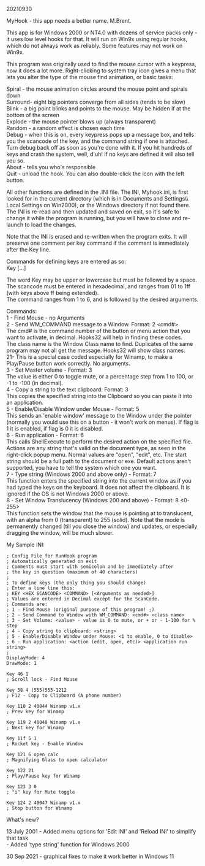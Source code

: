 20210930

MyHook - this app needs a better name. M.Brent.

This app is for Windows 2000 or NT4.0 with dozens of service packs only - 
it uses low level hooks for that. It will run on Win9x using regular hooks,
which do not always work as reliably. Some features may not work on Win9x.

This program was originally used to find the mouse cursor with a keypress, 
now it does a lot more. Right-clicking to system tray icon gives a menu 
that lets you alter the type of the mouse find animation, or basic tasks:

Spiral	- the mouse animation circles around the mouse point and spirals down\
Surround- eight big pointers converge from all sides (tends to be slow)\
Blink	- a big point blinks and points to the mouse. May be hidden if at the bottom of the screen\
Explode - the mouse pointer blows up (always transparent)\
Random	- a random effect is chosen each time\
Debug	- when this is on, every keypress pops up a message box, and tells you the scancode of the key, and the command string if one is attached. Turn debug back off as soon as you're done with it. If you hit hundreds of keys and crash the system, well, d'uh! If no keys are defined it will also tell you so.\
About	- tells you who's responsible\
Quit	- unload the hook. You can also double-click the icon with the left button.

All other functions are defined in the .INI file. The INI, Myhook.ini, is first 
looked for in the current directory (which is in Documents and Settings\\<name>\\
Local Settings on Win2000), or the Windows directory if not found there. The INI 
is re-read and then updated and saved on exit, so it's safe to change it while 
the program is running, but you will have to close and re-launch to load the 
changes.

Note that the INI is erased and re-written when the program exits. It will 
preserve one comment per key command if the comment is immediately after the 
Key line.

Commands for defining keys are entered as so:\
Key <scancode in hex> <command> [<arguments>...]

The word Key may be upper or lowercase but must be followed by a space.\
The scancode must be entered in hexadecimal, and ranges from 01 to 1ff (with keys above ff being extended).\
The command ranges from 1 to 6, and is followed by the desired arguments.

Commands:\
1 - Find Mouse - no Arguments\
2 - Send WM_COMMAND message to a Window. Format: 2 <cmd#> <class name>\
    The cmd# is the command number of the button or menu action that you want to activate, in decimal. Hooks32 will help in finding these codes.\
    The class name is the Window Class name to find. Duplicates of the same program may not all get the message. Hooks32 will show class names.\
21- This is a special case coded especially for Winamp, to make a Play/Pause button work correctly. No arguments.\
3 - Set Master volume - Format: 3 <value>\
    The value is either 0 to toggle mute, or a percentage step from 1 to 100, or -1 to -100 (in decimal).\
4 - Copy a string to the text clipboard: Format: 3 <String>\
    This copies the specified string into the Clipboard so you can paste it into an application.\
5 - Enable/Disable Window under Mouse - Format: 5 <flag>\
    This sends an 'enable window' message to the Window under the pointer (normally you would use this on a button - it won't work on menus). If flag is 1 it is enabled, if flag is 0 it is disabled.\
6 - Run application - Format: 6 <action> <start string>\
    This calls ShellExecute to perform the desired action on the specified file. Actions are any string that's valid on the document type, as seen in the right-click popup menu. Normal values are "open", "edit", etc. The start string should be a full path to the document or exe. Default actions aren't supported, you have to tell the system which one you want.\
7 - Type string (Windows 2000 and above only) - Format: 7 <string>\
	This function enters the specified string into the current window as if you had typed the keys on the keyboard. It does not affect the clipboard. It is	ignored if the OS is not Windows 2000 or above.\
8 - Set Window Translucency (Windows 200 and above) - Format: 8 <0-255>\
	This function sets the window that the mouse is pointing at to translucent,	with an alpha from 0 (transparent) to 255 (solid). Note that the mode is permanently changed (till you close the window) and updates, or especially	dragging the window, will be much slower.

My Sample INI:

```
; Config File for RunHook program
; Automatically generated on exit
; Comments must start with semicolon and be immediately after
; the key in question (maximum of 40 characters)
;
; To define keys (the only thing you should change)
; Enter a line line this:
; KEY <HEX SCANCODE> <COMMAND> [<Arguments as needed>]
; Values are entered in Decimal except for the ScanCode.
; Commands are:
; 1 - Find Mouse (original purpose of this program! ;)
; 2 - Send Command to Window with WM_COMMAND: <cmd#> <class name>
; 3 - Set Volume: <value> - value is 0 to mute, or + or - 1-100 for % step
; 4 - Copy string to clipboard: <string>
; 5 - Enable/Disable Window under Mouse: <1 to enable, 0 to disable>
; 6 - Run application: <action (edit, open, etc)> <application run string>
;
DisplayMode: 4
DrawMode: 1

Key 46 1
; Scroll lock - Find Mouse

Key 58 4 (555)555-1212
; F12 - Copy to Clipboard (A phone number)

Key 110 2 40044 Winamp v1.x
; Prev key for Winamp

Key 119 2 40048 Winamp v1.x
; Next key for Winamp

Key 11f 5 1
; Rocket key - Enable Window

Key 121 6 open calc
; Magnifying Glass to open calculator

Key 122 21
; Play/Pause key for Winamp

Key 123 3 0
; "i" key for Mute toggle 

Key 124 2 40047 Winamp v1.x
; Stop button for Winamp
```

What's new?

13 July 2001 - Added menu options for 'Edit INI' and 'Reload INI' to simplify that task\
			 - Added 'type string' function for Windows 2000

30 Sep 2021  - graphical fixes to make it work better in Windows 11
